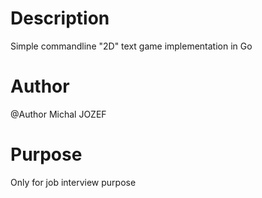 # Description
Simple commandline "2D" text game implementation in Go
# Author
@Author Michal JOZEF
# Purpose
Only for job interview purpose
